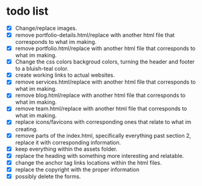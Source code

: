# todo list

- [x] Change/replace images.
- [x] remove portfolio-details.html/replace with another html file that corresponds to what im making.
- [x] remove portfolio.html/replace with another html file that corresponds to what im making.
- [x] Change the css colors backgroud colors, turning the header and footer to a bluish-teal color.
- [x] create working links to actual websites.
- [x] remove services.html/replace with another html file that corresponds to what im making.
- [x] remove blog.html/replace with another html file that corresponds to what im making.
- [x] remove team.html/replace with another html file that corresponds to what im making.
- [x] replace icons/favicons with corresponding ones that relate to what im creating.
- [x] remove parts of the index.html, specifically everything past section 2, replace it with corresponding information.
- [x] keep everything within the assets folder.
- [x] replace the heading with something more interesting and relatable.
- [x] change the anchor tag links locations within the html files.
- [x] replace the copyright with the proper information
- [x] possibly delete the forms.